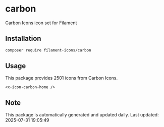 # carbon

Carbon Icons icon set for Filament

## Installation

```bash
composer require filament-icons/carbon
```

## Usage

This package provides 2501 icons from Carbon Icons.

```blade
<x-icon-carbon-home />
```

## Note

This package is automatically generated and updated daily.
Last updated: 2025-07-31 19:05:49
